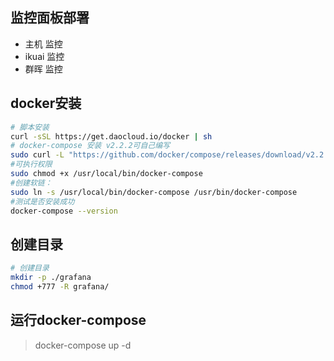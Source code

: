 ## 监控面板部署
- 主机 监控
- ikuai 监控
- 群晖 监控

## docker安装
```sh
# 脚本安装
curl -sSL https://get.daocloud.io/docker | sh
# docker-compose 安装 v2.2.2可自己编写
sudo curl -L "https://github.com/docker/compose/releases/download/v2.2.2/docker-compose-$(uname -s)-$(uname -m)" -o /usr/local/bin/docker-compose
#可执行权限
sudo chmod +x /usr/local/bin/docker-compose
#创建软链：
sudo ln -s /usr/local/bin/docker-compose /usr/bin/docker-compose
#测试是否安装成功
docker-compose --version
```

## 创建目录
```sh
# 创建目录
mkdir -p ./grafana
chmod +777 -R grafana/
```
## 运行docker-compose
>docker-compose up -d
